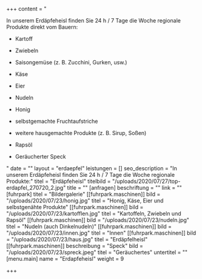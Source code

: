 +++
content = "<p>In unserem Erdäpfeheisl finden Sie 24 h / 7 Tage die Woche regionale Produkte direkt vom Bauern:</p><ul><li><p>Kartoff</p></li><li><p>Zwiebeln</p></li><li><p>Saisongemüse (z. B. Zucchini, Gurken, usw.)</p></li><li><p>Käse</p></li><li><p>Eier</p></li><li><p>Nudeln</p></li><li><p>Honig</p></li><li><p>selbstgemachte Fruchtaufstriche</p></li><li><p>weitere hausgemachte Produkte (z. B. Sirup, Soßen)</p></li><li><p>Rapsöl</p></li><li><p>Geräucherter Speck</p></li></ul>"
date = ""
layout = "erdaepfel"
leistungen = []
seo_description = "In unserem Erdäpfeheisl finden Sie 24 h / 7 Tage die Woche regionale Produkte:"
titel = "Erdäpfeheisl"
titelbild = "/uploads/2020/07/27/top-erdapfel_270720_2.jpg"
title = ""
[anfragen]
beschriftung = ""
link = ""
[fuhrpark]
titel = "Bildergalerie"
[[fuhrpark.maschinen]]
bild = "/uploads/2020/07/23/honig.jpg"
titel = "Honig, Käse, Eier und selbstgenähte Produkte"
[[fuhrpark.maschinen]]
bild = "/uploads/2020/07/23/kartofflen.jpg"
titel = "Kartoffeln, Zwiebeln und Rapsöl"
[[fuhrpark.maschinen]]
bild = "/uploads/2020/07/23/nudeln.jpg"
titel = "Nudeln (auch Dinkelnudeln)"
[[fuhrpark.maschinen]]
bild = "/uploads/2020/07/23/innen.jpg"
titel = "Innen"
[[fuhrpark.maschinen]]
bild = "/uploads/2020/07/23/haus.jpg"
titel = "Erdäpfelheisl"
[[fuhrpark.maschinen]]
beschreibung = "Speck"
bild = "/uploads/2020/07/23/spreck.jpeg"
titel = "Geräuchertes"
untertitel = ""
[menu.main]
name = "Erdapfeheisl"
weight = 9

+++
